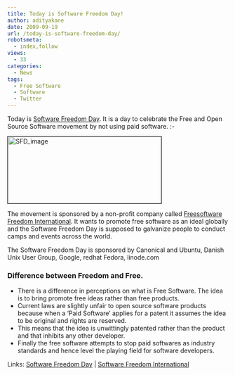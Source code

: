 ```yaml
---
title: Today is Software Freedom Day!
author: adityakane
date: 2009-09-19
url: /today-is-software-freedom-day/
robotsmeta:
  - index,follow
views:
  - 33
categories:
  - News
tags:
  - Free Software
  - Software
  - Twitter
---
```

Today is <a href="http://www.softwarefreedomday.org/" onclick="_gaq.push(['_trackEvent', 'outbound-article', 'http://www.softwarefreedomday.org/', 'Software Freedom Day']);" >Software Freedom Day</a>. It is a day to celebrate the Free and Open Source Software movement by not using paid software. <img src="http://devilsworkshop.org/wp-includes/images/smilies/simple-smile.png" alt=":-)" class="wp-smiley" style="height: 1em; max-height: 1em;" />

<img class="alignnone size-full wp-image-14512" style="border: 1px solid black" src="http://cdn.devilsworkshop.org/files/2009/09/SFD_image.png" alt="SFD_image" width="350" height="152" />

The movement is sponsored by a non-profit company called <a href="http://www.softwarefreedomday.org/sfi" onclick="_gaq.push(['_trackEvent', 'outbound-article', 'http://www.softwarefreedomday.org/sfi', 'Freesoftware Freedom International']);" >Freesoftware Freedom International</a>. It wants to promote free software as an ideal globally and the Software Freedom Day is supposed to galvanize people to conduct camps and events across the world.

The Software Freedom Day is sponsored by Canonical and Ubuntu, Danish Unix User Group, Google, redhat Fedora, linode.com

### Difference between Freedom and Free.

  * There is a difference in perceptions on what is Free Software. The idea is to bring promote free ideas rather than free products.
  * Current laws are slightly unfair to open source software products because when a &#8216;Paid Software&#8217; applies for a patent it assumes the idea to be original and rights are reserved.
  * This means that the idea is unwittingly patented rather than the product and that inhibits any other developer.
  * Finally the free software attempts to stop paid softwares as industry standards and hence level the playing field for software developers.

Links: <a href="http://www.softwarefreedomday.org" onclick="_gaq.push(['_trackEvent', 'outbound-article', 'http://www.softwarefreedomday.org', 'Software Freedom Day']);" >Software Freedom Day</a> | <a href="http://www.softwarefreedomday.org/sfi" onclick="_gaq.push(['_trackEvent', 'outbound-article', 'http://www.softwarefreedomday.org/sfi', 'Software Freedom International']);" >Software Freedom International</a>
